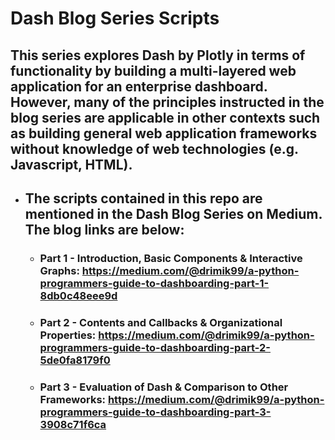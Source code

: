 # Dash Blog Series Scripts 
## This series explores Dash by Plotly in terms of functionality by building a multi-layered web application for an enterprise dashboard. However, many of the principles instructed in the blog series are applicable in other contexts such as building general web application frameworks without knowledge of web technologies (e.g. Javascript, HTML). 
* ## The scripts contained in this repo are mentioned in the Dash Blog Series on Medium. The blog links are below:
    + ### Part 1 - Introduction, Basic Components & Interactive Graphs: https://medium.com/@drimik99/a-python-programmers-guide-to-dashboarding-part-1-8db0c48eee9d 
    + ### Part 2 - Contents and Callbacks & Organizational Properties: https://medium.com/@drimik99/a-python-programmers-guide-to-dashboarding-part-2-5de0fa8179f0 
    + ### Part 3 - Evaluation of Dash & Comparison to Other Frameworks: https://medium.com/@drimik99/a-python-programmers-guide-to-dashboarding-part-3-3908c71f6ca 